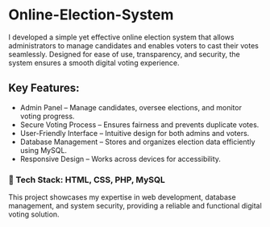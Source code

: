 # Online-Election-System
I developed a simple yet effective online election system that allows administrators to manage candidates and enables voters to cast their votes seamlessly. Designed for ease of use, transparency, and security, the system ensures a smooth digital voting experience.

## Key Features:
- Admin Panel – Manage candidates, oversee elections, and monitor voting progress.
- Secure Voting Process – Ensures fairness and prevents duplicate votes.
- User-Friendly Interface – Intuitive design for both admins and voters.
- Database Management – Stores and organizes election data efficiently using MySQL.
- Responsive Design – Works across devices for accessibility.
### 🔧 Tech Stack: HTML, CSS, PHP, MySQL

This project showcases my expertise in web development, database management, and system security, providing a reliable and functional digital voting solution.
